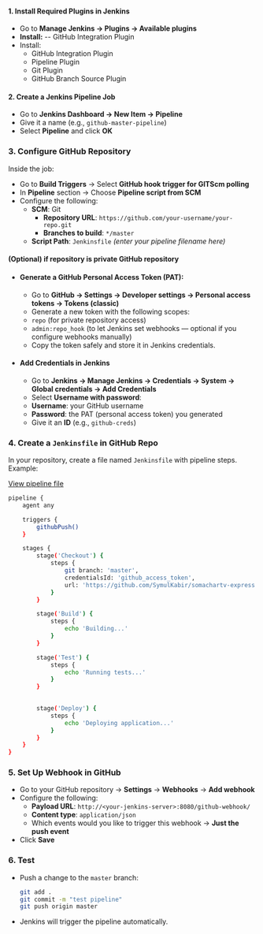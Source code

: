 #### 1. Install Required Plugins in Jenkins

- Go to **Manage Jenkins → Plugins → Available plugins**
- **Install:**
-- GitHub Integration Plugin
- Install:
    - GitHub Integration Plugin
     - Pipeline Plugin
     - Git Plugin
     - GitHub Branch Source Plugin

#### 2. Create a Jenkins Pipeline Job
- Go to **Jenkins Dashboard → New Item → Pipeline**
- Give it a name (e.g., `github-master-pipeline`)
- Select **Pipeline** and click **OK**

### 3. Configure GitHub Repository

Inside the job:

- Go to **Build Triggers** → Select **GitHub hook trigger for GITScm polling**
- In **Pipeline** section → Choose **Pipeline script from SCM**
- Configure the following:
  - **SCM**: Git  
    - **Repository URL**: `https://github.com/your-username/your-repo.git`  
    - **Branches to build**: `*/master`
  - **Script Path**: `Jenkinsfile` *(enter your pipeline filename here)*

#### (Optional) if repository is private GitHub repository
- #### Generate a GitHub Personal Access Token (PAT):
    - Go to **GitHub → Settings → Developer settings → Personal access tokens → Tokens (classic)**
    - Generate a new token with the following scopes:
    - `repo` (for private repository access)
    - `admin:repo_hook` (to let Jenkins set webhooks — optional if you configure webhooks manually)
    - Copy the token safely and store it in Jenkins credentials.
- #### Add Credentials in Jenkins

    - Go to **Jenkins → Manage Jenkins → Credentials → System → Global credentials → Add Credentials**
    - Select **Username with password**:
    - **Username**: your GitHub username  
    - **Password**: the PAT (personal access token) you generated
    - Give it an **ID** (e.g., `github-creds`)


### 4. Create a `Jenkinsfile` in GitHub Repo
In your repository, create a file named `Jenkinsfile` with pipeline steps.
Example:

[View pipeline file](Jenkinsfile)

```bash
pipeline {
    agent any

    triggers {
        githubPush()
    }

    stages {
        stage('Checkout') {
            steps {
                git branch: 'master', 
                credentialsId: 'github_access_token',
                url: 'https://github.com/SymulKabir/somachartv-express.js.git'
            }
        }

        stage('Build') {
            steps {
                echo 'Building...'
            }
        }

        stage('Test') {
            steps {
                echo 'Running tests...'
            }
        }
        

        stage('Deploy') {
            steps {
                echo 'Deploying application...'
            }
        }
    }
}


```

### 5. Set Up Webhook in GitHub

- Go to your GitHub repository → **Settings** → **Webhooks** → **Add webhook**
- Configure the following:
   - **Payload URL**: `http://<your-jenkins-server>:8080/github-webhook/`
   - **Content type**: `application/json`
   - Which events would you like to trigger this webhook → **Just the push event**
- Click **Save**

### 6. Test  

- Push a change to the `master` branch:  

   ```bash
   git add .
   git commit -m "test pipeline"
   git push origin master
   
   ```
- Jenkins will trigger the pipeline automatically.




